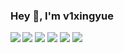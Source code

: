 ### Hey 👋, I'm v1xingyue

<img align="left" src="https://github-readme-stats.vercel.app/api?username=v1xingyue&show_icons=true&icon_color=805AD5&text_color=718096&bg_color=ffffff&hide_title=true" />




![](https://github-profile-summary-cards.vercel.app/api/cards/profile-details?username=v1xingyue&theme=github&hide_border=true&show_icons=true)
![](https://github-profile-summary-cards.vercel.app/api/cards/repos-per-language?username=v1xingyue&theme=github&hide_border=true&show_icons=true)
![](https://github-profile-summary-cards.vercel.app/api/cards/most-commit-language?username=v1xingyue&theme=github&hide_border=true&show_icons=true)
![](https://github-profile-summary-cards.vercel.app/api/cards/stats?username=v1xingyue&theme=github&hide_border=true&show_icons=true)
![](https://github-profile-summary-cards.vercel.app/api/cards/productive-time?username=v1xingyue&theme=github&hide_border=true&show_icons=true)
</div>

